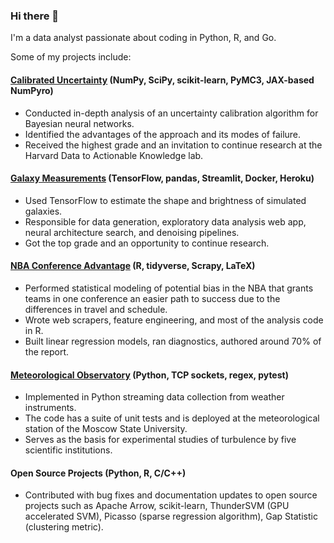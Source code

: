### Hi there 👋

I'm a data analyst passionate about coding in Python, R, and Go.

Some of my projects include:

#### [Calibrated Uncertainty](https://github.com/dvukolov/calibrated-uncertainty) (NumPy, SciPy, scikit-learn, PyMC3, JAX-based NumPyro)
- Conducted in-depth analysis of an uncertainty calibration algorithm for Bayesian neural networks.
- Identified the advantages of the approach and its modes of failure.
- Received the highest grade and an invitation to continue research at the Harvard Data to Actionable Knowledge lab.

#### [Galaxy Measurements](https://github.com/dvukolov/measure-galaxies) (TensorFlow, pandas, Streamlit, Docker, Heroku)
- Used TensorFlow to estimate the shape and brightness of simulated galaxies.
- Responsible for data generation, exploratory data analysis web app, neural architecture search, and denoising pipelines.
- Got the top grade and an opportunity to continue research.

#### [NBA Conference Advantage](https://github.com/dvukolov/nba-conference) (R, tidyverse, Scrapy, LaTeX)
- Performed statistical modeling of potential bias in the NBA that grants teams in one conference an easier path to success due to the differences in travel and schedule.
- Wrote web scrapers, feature engineering, and most of the analysis code in R.
- Built linear regression models, ran diagnostics, authored around 70% of the report.

#### [Meteorological Observatory](https://github.com/alexavr/tower_parse) (Python, TCP sockets, regex, pytest)
- Implemented in Python streaming data collection from weather instruments.
- The code has a suite of unit tests and is deployed at the meteorological station of the Moscow State University.
- Serves as the basis for experimental studies of turbulence by five scientific institutions.

#### Open Source Projects (Python, R, C/C++)
- Contributed with bug fixes and documentation updates to open source projects such as Apache Arrow, scikit-learn, ThunderSVM (GPU accelerated SVM), Picasso (sparse regression algorithm), Gap Statistic (clustering metric).

<!--
**dvukolov/dvukolov** is a ✨ _special_ ✨ repository because its `README.md` (this file) appears on your GitHub profile.

Here are some ideas to get you started:

- 🔭 I’m currently working on ...
- 🌱 I’m currently learning ...
- 👯 I’m looking to collaborate on ...
- 🤔 I’m looking for help with ...
- 💬 Ask me about ...
- 📫 How to reach me: ...
- 😄 Pronouns: ...
- ⚡ Fun fact: ...
-->
